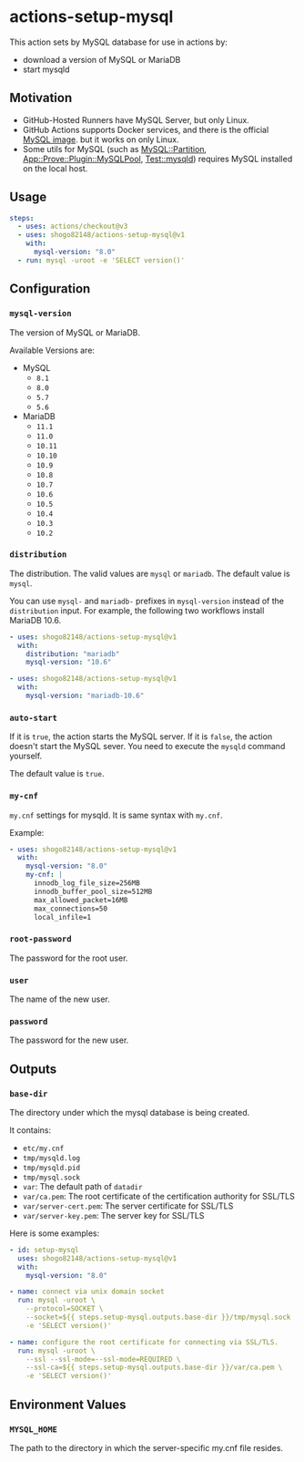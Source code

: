 # actions-setup-mysql

This action sets by MySQL database for use in actions by:

- download a version of MySQL or MariaDB
- start mysqld

## Motivation

- GitHub-Hosted Runners have MySQL Server, but only Linux.
- GitHub Actions supports Docker services, and there is the official [MySQL image](https://hub.docker.com/_/mysql). but it works on only Linux.
- Some utils for MySQL (such as [MySQL::Partition](https://metacpan.org/pod/MySQL::Partition), [App::Prove::Plugin::MySQLPool](https://metacpan.org/pod/App::Prove::Plugin::MySQLPool), [Test::mysqld](https://metacpan.org/pod/Test::mysqld)) requires MySQL installed on the local host.

## Usage

```yaml
steps:
  - uses: actions/checkout@v3
  - uses: shogo82148/actions-setup-mysql@v1
    with:
      mysql-version: "8.0"
  - run: mysql -uroot -e 'SELECT version()'
```

## Configuration

### `mysql-version`

The version of MySQL or MariaDB.

Available Versions are:

- MySQL
  - `8.1`
  - `8.0`
  - `5.7`
  - `5.6`
- MariaDB
  - `11.1`
  - `11.0`
  - `10.11`
  - `10.10`
  - `10.9`
  - `10.8`
  - `10.7`
  - `10.6`
  - `10.5`
  - `10.4`
  - `10.3`
  - `10.2`

### `distribution`

The distribution. The valid values are `mysql` or `mariadb`.
The default value is `mysql`.

You can use `mysql-` and `mariadb-` prefixes in `mysql-version` instead of the `distribution` input.
For example, the following two workflows install MariaDB 10.6.

```yaml
- uses: shogo82148/actions-setup-mysql@v1
  with:
    distribution: "mariadb"
    mysql-version: "10.6"
```

```yaml
- uses: shogo82148/actions-setup-mysql@v1
  with:
    mysql-version: "mariadb-10.6"
```

### `auto-start`

If it is `true`, the action starts the MySQL server.
If it is `false`, the action doesn't start the MySQL sever.
You need to execute the `mysqld` command yourself.

The default value is `true`.

### `my-cnf`

`my.cnf` settings for mysqld.
It is same syntax with `my.cnf`.

Example:

```yaml
- uses: shogo82148/actions-setup-mysql@v1
  with:
    mysql-version: "8.0"
    my-cnf: |
      innodb_log_file_size=256MB
      innodb_buffer_pool_size=512MB
      max_allowed_packet=16MB
      max_connections=50
      local_infile=1
```

### `root-password`

The password for the root user.

### `user`

The name of the new user.

### `password`

The password for the new user.

## Outputs

### `base-dir`

The directory under which the mysql database is being created.

It contains:

- `etc/my.cnf`
- `tmp/mysqld.log`
- `tmp/mysqld.pid`
- `tmp/mysql.sock`
- `var`: The default path of `datadir`
- `var/ca.pem`: The root certificate of the certification authority for SSL/TLS
- `var/server-cert.pem`: The server certificate for SSL/TLS
- `var/server-key.pem`: The server key for SSL/TLS

Here is some examples:

```yaml
- id: setup-mysql
  uses: shogo82148/actions-setup-mysql@v1
  with:
    mysql-version: "8.0"

- name: connect via unix domain socket
  run: mysql -uroot \
    --protocol=SOCKET \
    --socket=${{ steps.setup-mysql.outputs.base-dir }}/tmp/mysql.sock
    -e 'SELECT version()'

- name: configure the root certificate for connecting via SSL/TLS.
  run: mysql -uroot \
    --ssl --ssl-mode=--ssl-mode=REQUIRED \
    --ssl-ca=${{ steps.setup-mysql.outputs.base-dir }}/var/ca.pem \
    -e 'SELECT version()'
```

## Environment Values

### `MYSQL_HOME`

The path to the directory in which the server-specific my.cnf file resides.

